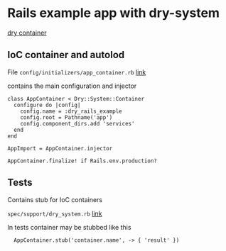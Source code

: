 # Rails example app with dry-system

[dry container](https://dry-rb.org/gems/dry-system/master/container/)

## IoC container and autolod

File `config/initializers/app_container.rb` [link](/config/initializers/app_container.rb)

contains the main configuration and injector

```
class AppContainer < Dry::System::Container
  configure do |config|
    config.name = :dry_rails_example
    config.root = Pathname('app')
    config.component_dirs.add 'services'
  end
end

AppImport = AppContainer.injector

AppContainer.finalize! if Rails.env.production?
```

## Tests

Contains stub for IoC containers

`spec/support/dry_system.rb` [link](/spec/support/dry_system.rb)

In tests container may be stubbed like this

```
  AppContainer.stub('container.name', -> { 'result' })
```
